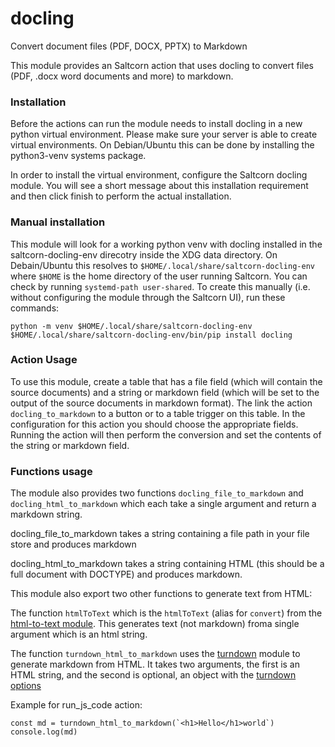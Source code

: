 # docling
Convert document files (PDF, DOCX, PPTX) to Markdown

This module provides an Saltcorn action that uses docling to convert files (PDF, .docx word documents and more) to markdown. 

### Installation

Before the actions can run the module needs to install docling in a new python virtual environment. Please make sure your server is able to create virtual environments. On Debian/Ubuntu this can be done by installing the python3-venv systems package. 

In order to install the virtual environment, configure the Saltcorn docling module. You will see a short message about this installation requirement and then click finish to perform the actual installation. 

### Manual installation

This module will look for a working python venv with docling installed in the saltcorn-docling-env direcotry inside the XDG data directory.
On Debain/Ubuntu this resolves to `$HOME/.local/share/saltcorn-docling-env` where `$HOME` is the home directory of the 
user running Saltcorn. You can check by running `systemd-path user-shared`. To create this manually (i.e. without configuring the module through the 
Saltcorn UI), run these commands:

```
python -m venv $HOME/.local/share/saltcorn-docling-env
$HOME/.local/share/saltcorn-docling-env/bin/pip install docling
```

### Action Usage

To use this module, create a table that has a file field (which will contain the source documents) and a string or markdown field (which will be set to the output of the source documents in markdown format). The link the action `docling_to_markdown` to a button or to a table trigger on this table. In the configuration for this action you should choose the appropriate fields. Running the action will then perform the conversion and set the contents of the string or markdown field.

### Functions usage

The module also provides two functions `docling_file_to_markdown` and `docling_html_to_markdown` which each take a single argument and return a markdown string.

docling_file_to_markdown takes a string containing a file path in your file store and produces markdown

docling_html_to_markdown takes a string containing HTML (this should be a full document with DOCTYPE) and produces markdown.

This module also export two other functions to generate text from HTML:

The function `htmlToText` which is the `htmlToText`
(alias for `convert`) from the [html-to-text module](https://www.npmjs.com/package/html-to-text). This generates text (not markdown) froma single argument which is an html string.

The function `turndown_html_to_markdown` uses the [turndown](https://www.npmjs.com/package/turndown) module to generate markdown from HTML. It takes two arguments, the first is an HTML string, and the second is optional, an object with the [turndown options](https://github.com/mixmark-io/turndown?tab=readme-ov-file#options)

Example for run_js_code action:
```
const md = turndown_html_to_markdown(`<h1>Hello</h1>world`)
console.log(md)
```